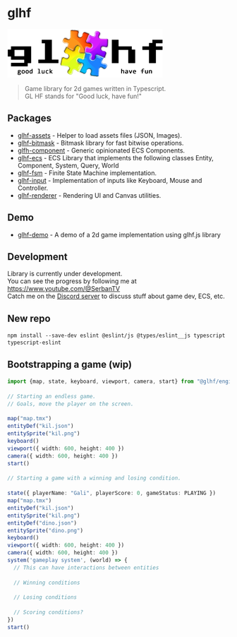 glhf
====

![glhf.js](./docs/logo.png)

> Game library for 2d games written in Typescript. \
> GL HF stands for "Good luck, have fun!"


## Packages

* [glhf-assets](./packages/assets) - Helper to load assets files (JSON, Images).
* [glhf-bitmask](./packages/bitmask) - Bitmask library for fast bitwise operations.
* [glfh-component](./packages/component) - Generic opinionated ECS Components.
* [glhf-ecs](./packages/ecs) - ECS Library that implements the following classes Entity, Component, System, Query, World
* [glhf-fsm](./packages/fsm) - Finite State Machine implementation.
* [glhf-input](./packages/input) - Implementation of inputs like Keyboard, Mouse and Controller.
* [glhf-renderer](./packages/renderer) - Rendering UI and Canvas utilities.

## Demo

* [glhf-demo](./packages/demo) - A demo of a 2d game implementation using glhf.js library

## Development

Library is currently under development. \
You can see the progress by following me at https://www.youtube.com/@SerbanTV \
Catch me on the [Discord server](https://discord.gg/Vur9NaF) to discuss stuff about game dev, ECS, etc.

## New repo

```
npm install --save-dev eslint @eslint/js @types/eslint__js typescript typescript-eslint
```

## Bootstrapping a game (wip)

```ts
import {map, state, keyboard, viewport, camera, start} from "@glhf/engine";

// Starting an endless game.
// Goals, move the player on the screen.

map("map.tmx")
entityDef("kil.json")
entitySprite("kil.png")
keyboard()
viewport({ width: 600, height: 400 })
camera({ width: 600, height: 400 })
start()

// Starting a game with a winning and losing condition.

state({ playerName: "Gali", playerScore: 0, gameStatus: PLAYING })
map("map.tmx")
entityDef("kil.json")
entitySprite("kil.png")
entityDef("dino.json")
entitySprite("dino.png")
keyboard()
viewport({ width: 600, height: 400 })
camera({ width: 600, height: 400 })
system('gameplay system', (world) => {
  // This can have interactions between entities
  
  // Winning conditions
  
  // Losing conditions
  
  // Scoring conditions?
})
start()
```
